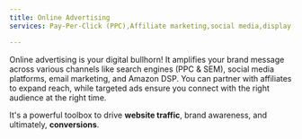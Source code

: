 ```yaml
---
title: Online Advertising
services: Pay-Per-Click (PPC),Affiliate marketing,social media,display,influencer,native,video,sponsored,email,search engine marketing,Amazon dsp

---
```


Online advertising is your digital bullhorn! It amplifies your brand message across various channels like search engines (PPC & SEM), social media platforms, email marketing, and Amazon DSP. You can partner with affiliates to expand reach, while targeted ads ensure you connect with the right audience at the right time. 

It's a powerful toolbox to drive **website traffic**, brand awareness, and ultimately, **conversions**.
